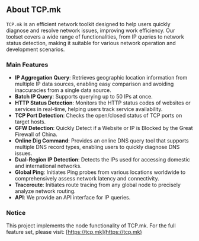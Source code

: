 ## About TCP.mk

`TCP.mk` is an efficient network toolkit designed to help users quickly diagnose and resolve network issues, improving work efficiency. Our toolset covers a wide range of functionalities, from IP queries to network status detection, making it suitable for various network operation and development scenarios.


### Main Features 
- **IP Aggregation Query**: Retrieves geographic location information from multiple IP data sources, enabling easy comparison and avoiding inaccuracies from a single data source.  
- **Batch IP Query**: Supports querying up to 50 IPs at once.  
- **HTTP Status Detection**: Monitors the HTTP status codes of websites or services in real-time, helping users track service availability.  
- **TCP Port Detection**: Checks the open/closed status of TCP ports on target hosts.  
- **GFW Detection**: Quickly Detect if a Website or IP is Blocked by the Great Firewall of China.
- **Online Dig Command**: Provides an online DNS query tool that supports multiple DNS record types, enabling users to quickly diagnose DNS issues.  
- **Dual-Region IP Detection**: Detects the IPs used for accessing domestic and international networks.  
- **Global Ping**: Initiates Ping probes from various locations worldwide to comprehensively assess network latency and connectivity.  
- **Traceroute**: Initiates route tracing from any global node to precisely analyze network routing.  
- **API**: We provide an API interface for IP queries.  

### Notice

This project implements the node functionality of TCP.mk. For the full feature set, please visit: [https://tcp.mk](https://tcp.mk)